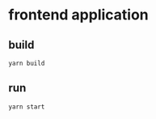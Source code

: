 # frontend application

## build

```shell script
yarn build
```

## run

```shell script
yarn start
```
